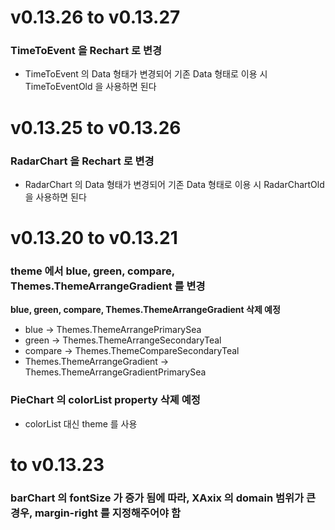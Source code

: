 # v0.13.26 to v0.13.27
### TimeToEvent 을 Rechart 로 변경
- TimeToEvent 의 Data 형태가 변경되어 기존 Data 형태로 이용 시 TimeToEventOld 을 사용하면 된다

# v0.13.25 to v0.13.26
### RadarChart 을 Rechart 로 변경
- RadarChart 의 Data 형태가 변경되어 기존 Data 형태로 이용 시 RadarChartOld 을 사용하면 된다

# v0.13.20 to v0.13.21

### theme 에서 blue, green, compare, Themes.ThemeArrangeGradient 를 변경

**blue, green, compare, Themes.ThemeArrangeGradient 삭제 예정**

- blue -> Themes.ThemeArrangePrimarySea
- green -> Themes.ThemeArrangeSecondaryTeal
- compare -> Themes.ThemeCompareSecondaryTeal
- Themes.ThemeArrangeGradient -> Themes.ThemeArrangeGradientPrimarySea

### PieChart 의 colorList property 삭졔 예정

- colorList 대신 theme 를 사용


# to v0.13.23

### barChart 의 fontSize 가 증가 됨에 따라, XAxix 의 domain 범위가 큰 경우, margin-right 를 지정해주어야 함
